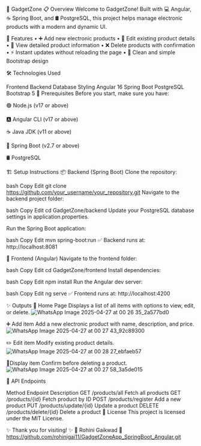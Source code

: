 🎁 GadgetZone
📋 Overview
Welcome to GadgetZone!
Built with 💻 Angular, ☕ Spring Boot, and 🛢️ PostgreSQL, this project helps manage electronic products with a modern and dynamic UI.

🚀 Features
• ➕ Add new electronic products
• 📝 Edit existing product details
• 👀 View detailed product information
• ❌ Delete products with confirmation
• ⚡ Instant updates without reloading the page
• 🎨 Clean and simple Bootstrap design

🛠️ Technologies Used

Frontend	Backend	Database	Styling
Angular 16	Spring Boot	PostgreSQL	Bootstrap 5
🧰 Prerequisites
Before you start, make sure you have:

🟢 Node.js (v17 or above)

🅰️ Angular CLI (v17 or above)

☕ Java JDK (v11 or above)

🌱 Spring Boot (v2.7 or above)

🛢️ PostgreSQL

🏗️ Setup Instructions
📦 Backend (Spring Boot)
Clone the repository:

bash
Copy
Edit
git clone https://github.com/your_username/your_repository.git
Navigate to the backend project folder:

bash
Copy
Edit
cd GadgetZone/backend
Update your PostgreSQL database settings in application.properties.

Run the Spring Boot application:

bash
Copy
Edit
mvn spring-boot:run
✅ Backend runs at: http://localhost:8081

🎯 Frontend (Angular)
Navigate to the frontend folder:

bash
Copy
Edit
cd GadgetZone/frontend
Install dependencies:

bash
Copy
Edit
npm install
Run the Angular dev server:

bash
Copy
Edit
ng serve
✅ Frontend runs at: http://localhost:4200

✨ Outputs
🏡 Home Page
Displays a list of all items with options to view, edit, or delete.
![WhatsApp Image 2025-04-27 at 00 26 35_2a577bd0](https://github.com/user-attachments/assets/4cc1b5a9-b1ba-46a5-b0c2-31d1a836a38b)


➕ Add item
Add a new electronic product with name, description, and price.
![WhatsApp Image 2025-04-27 at 00 27 43_92c89300](https://github.com/user-attachments/assets/0358c90e-ad9b-49f7-a65d-79816cbf4e80)


✏️ Edit item
Modify existing product details.
![WhatsApp Image 2025-04-27 at 00 28 27_ebfaeb57](https://github.com/user-attachments/assets/8d96dad6-3bd8-4b75-b4fe-cab5a5754e9e)


🚀Display item
Confirm before deleting a product.
![WhatsApp Image 2025-04-27 at 00 27 58_3a5de015](https://github.com/user-attachments/assets/7747f2a3-423d-45ba-a664-22cca96ede52)


🔗 API Endpoints

Method	Endpoint	Description
GET	/products/all	Fetch all products
GET	/products/{id}	Fetch product by ID
POST	/products/register	Add a new product
PUT	/products/update/{id}	Update a product
DELETE	/products/delete/{id}	Delete a product
📜 License
This project is licensed under the MIT License.

✨ Thank you for visiting! ✨
👤 Rohini Gaikwad
🔗 https://github.com/rohinigai11/GadgetZoneApp_SpringBoot_Angular.git


